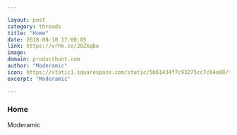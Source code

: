 ```yaml
---

layout: post
category: threads
title: "Home"
date: 2018-08-10 17:00:05
link: https://vrhk.co/2OZkqbe
image: 
domain: producthunt.com
author: "Moderamic"
icon: https://static1.squarespace.com/static/5b61434f7c93275cc7c04e08/t/5b64f2fe575d1f9e8a844631/favicon.ico
excerpt: "Moderamic"

---
```


### Home

Moderamic